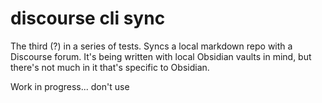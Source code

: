 # discourse cli sync

The third (?) in a series of tests. Syncs a local markdown repo with a Discourse forum. It's being written with local Obsidian vaults in mind, but there's not much in it that's specific to Obsidian.

Work in progress... don't use
